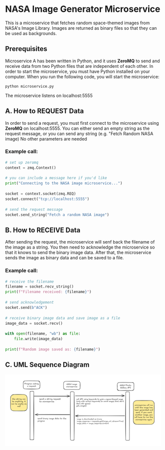 # NASA Image Generator Microservice

This is a microservice that fetches random space-themed images from NASA's Image Library.
Images are returned as binary files so that they can be used as backgrounds.

## Prerequisites
Microservice A has been written in Python, and it uses **ZeroMQ** to send and receive data from two Python files that are independent of each other. In order to start the microservice, you must have Python installed on your computer. When you run the following code, you will start the microservice:
```
python microservice.py
```
The microservice listens on localhost:5555

## A. How to REQUEST Data

In order to send a request, you must first connect to the microservice using **ZeroMQ** on localhost:5555. 
You can either send an empty string as the request message, or you can send any string (e.g. "Fetch Random NASA image)
No other parameters are needed

### Example call:
```python
# set up zeromq
context = zmq.Context()

# you can include a message here if you'd like
print("Connecting to the NASA image microservice...")

socket = context.socket(zmq.REQ)
socket.connect("tcp://localhost:5555")

# send the request message
socket.send_string("Fetch a random NASA image")
```

## B. How to RECEIVE Data

After sending the request, the microservice will senf back the filename of the image as a string. You then need to acknowledge the microservice so that it knows to send the binary image data. After that, the microservice sends the image as binary data and can be saved to a file.

### Example call:
```python
# receive the filename
filename = socket.recv_string()
print(f"Filename received: {filename}")

# send acknowledgement
socket.send(b"ACK")

# receive binary image data and save image as a file
image_data = socket.recv()

with open(filename, "wb") as file:
    file.write(image_data)

print(f"Random image saved as: {filename}")
```

## C. UML Sequence Diagram
![UML Diagram](uml-diagram.png)
